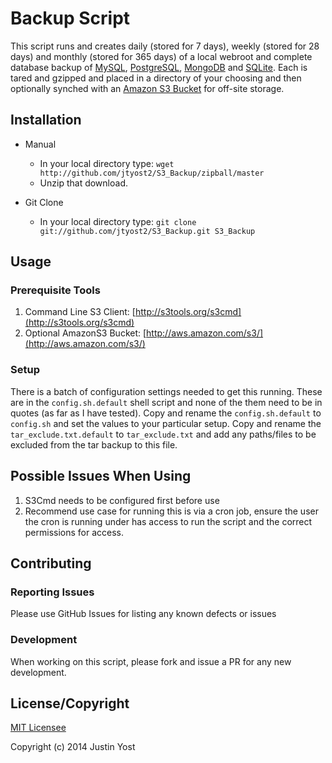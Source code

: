 # Backup Script #

This script runs and creates daily (stored for 7 days), weekly (stored for 28 days) and monthly (stored for 365 days) of a local webroot and complete database backup of [MySQL](http://www.mysql.com/), [PostgreSQL](http://www.postgresql.org/), [MongoDB](http://www.mongodb.org/) and [SQLite](https://www.sqlite.org/). Each is tared and gzipped and placed in a directory of your choosing and then optionally synched with an [Amazon S3 Bucket](http://aws.amazon.com/s3/) for off-site storage.

## Installation ##

- Manual
	- In your local directory type: `wget http://github.com/jtyost2/S3_Backup/zipball/master`
	- Unzip that download.

- Git Clone
	- In your local directory type: `git clone git://github.com/jtyost2/S3_Backup.git S3_Backup`

## Usage ##

### Prerequisite Tools ###

1. Command Line S3 Client: [http://s3tools.org/s3cmd](http://s3tools.org/s3cmd)
2. Optional AmazonS3 Bucket: [http://aws.amazon.com/s3/](http://aws.amazon.com/s3/)

### Setup ###

There is a batch of configuration settings needed to get this running. These are in the `config.sh.default` shell script and none of the them need to be in quotes (as far as I have tested). Copy and rename the `config.sh.default` to `config.sh` and set the values to your particular setup. Copy and rename the `tar_exclude.txt.default` to `tar_exclude.txt` and add any paths/files to be excluded from the tar backup to this file.

## Possible Issues When Using ##

1. S3Cmd needs to be configured first before use
2. Recommend use case for running this is via a cron job, ensure the user the cron is running under has access to run the script and the correct permissions for access.

## Contributing ##

### Reporting Issues ###

Please use GitHub Issues for listing any known defects or issues

### Development ###

When working on this script, please fork and issue a PR for any new development.

## License/Copyright ##

[MIT Licensee](https://github.com/jtyost2/S3_Backup/blob/master/COPYRIGHT)

Copyright (c) 2014 Justin Yost